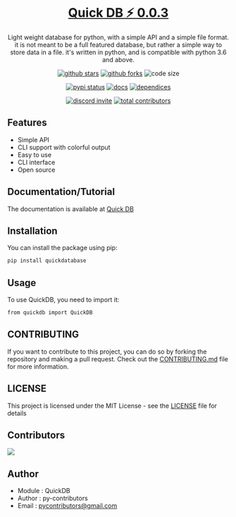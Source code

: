 <h1 align="center"><a href="https://pypi.org/project/quickDatabase/">Quick DB ⚡ 0.0.3</a></h1>

<p align="center">
Light weight database for python, with a simple API and a simple file format.
it is not meant to be a full featured database, but rather a simple way to  store data in a file.
it's written in python, and is compatible with python 3.6 and above.</p>

<p align="center">
<a href="https://github.com/py-contributors/quickdb/stargazers"><img src="https://img.shields.io/github/stars/py-contributors/quickdb?style=for-the-badge" alt="github stars"></a>
<a href="https://github.com/py-contributors/quickdb/network/members"><img src="https://img.shields.io/github/forks/py-contributors/quickdb?style=for-the-badge" alt="github forks"></a>
<img src="https://img.shields.io/github/languages/code-size/py-contributors/quickdb?style=for-the-badge" alt="code size">
  </p>
  <p align="center">
<a href="https://pypi.org/project/quickdb/"><img src="https://img.shields.io/pypi/status/quickdatabase.svg?style=for-the-badge" alt="pypi status"></a>
<a href="https://pypi.org/project/quickdb/"><img src="https://img.shields.io/readthedocs/quickdb?style=for-the-badge" alt="docs"></a>
<a href="https://pypi.org/project/quickdb/"><img src="https://img.shields.io/librariesio/release/pypi/quickdb?style=for-the-badge" alt="dependices"></a>
</p>
<p align="center">
<a href="https://discord.gg/JfbK3bS"><img src="https://img.shields.io/discord/758030555005714512.svg?label=Discord&logo=Discord&colorB=7289da&style=for-the-badge" alt="discord invite"></a>
<a href="https://api.github.com/repos/py-contributors/quickdb/contributors"><img src="https://img.shields.io/github/contributors/py-contributors/quickdb?style=for-the-badge" alt="total contributors"></a>
</p>

## Features

* Simple API
* CLI support with colorful output
* Easy to use 
* CLI interface
* Open source

## Documentation/Tutorial

The documentation is available at [Quick DB](https://quickdb.readthedocs.io/en/latest/)

## Installation

You can install the package using pip:

```bash
pip install quickdatabase
```

## Usage

To use QuickDB, you need to import it:

```bash
from quickdb import QuickDB
```

## CONTRIBUTING

If you want to contribute to this project, you can do so by forking the repository and making a pull request.
Check out the [CONTRIBUTING.md](/CONTRIBUTING.md) file for more information.

## LICENSE

This project is licensed under the MIT License - see the [LICENSE](/LICENSE) file for details

## Contributors

<a href="https://github.com/Py-Contributors/quickdb/graphs/contributors">
  <img src="https://contrib.rocks/image?repo=Py-Contributors/quickdb"/>
</a>

## Author

- Module : QuickDB
- Author  : py-contributors
- Email   : pycontributors@gmail.com
